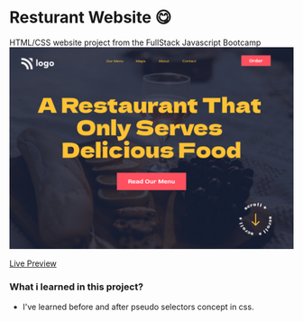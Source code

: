 # Resturant Website 😋
 HTML/CSS website project from the FullStack Javascript Bootcamp 
![screenshot](./2.png)

[Live Preview](https://jaydev-live-project-02.netlify.app/)

### What i learned in this project?

* I've learned before and after pseudo selectors concept in css.
